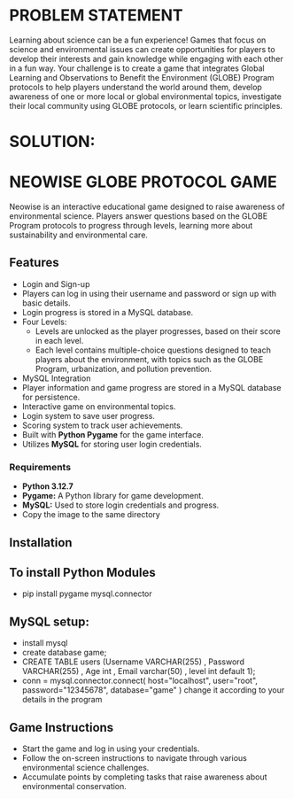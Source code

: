 # PROBLEM STATEMENT
Learning about science can be a fun experience! Games that focus on science and environmental issues can create opportunities for players to develop their interests and gain knowledge while engaging with each other in a fun way. Your challenge is to create a game that integrates Global Learning and Observations to Benefit the Environment (GLOBE) Program protocols to help players understand the world around them, develop awareness of one or more local or global environmental topics, investigate their local community using GLOBE protocols, or learn scientific principles.
# SOLUTION:

# NEOWISE GLOBE PROTOCOL GAME

Neowise is an interactive educational game designed to raise awareness of environmental science. Players answer questions based on the GLOBE Program protocols to progress through levels, learning more about sustainability and environmental care.

## Features

- Login and Sign-up
- Players can log in using their username and password or sign up with basic details.
- Login progress is stored in a MySQL database.
- Four Levels:
    - Levels are unlocked as the player progresses, based on their score in each level.
    - Each level contains multiple-choice questions designed to teach players about the environment, with topics such as the GLOBE Program, urbanization, and pollution prevention.
- MySQL Integration
- Player information and game progress are stored in a MySQL database for persistence.
- Interactive game on environmental topics.
- Login system to save user progress.
- Scoring system to track user achievements.
- Built with **Python Pygame** for the game interface.
- Utilizes **MySQL** for storing user login credentials.


### Requirements

- **Python 3.12.7**
- **Pygame:** A Python library for game development.
- **MySQL:** Used to store login credentials and progress.
- Copy the image to the same directory

## Installation

## To install Python Modules
- pip install pygame mysql.connector

## MySQL setup:
  - install mysql
  - create database game;
  - CREATE TABLE users (Username VARCHAR(255) , Password VARCHAR(255) , Age int , Email varchar(50) , level int default 1);
  - conn = mysql.connector.connect(
    host="localhost",
    user="root",
    password="12345678",
    database="game"
) change it according to your details in the program

## Game Instructions
 - Start the game and log in using your credentials.
 - Follow the on-screen instructions to navigate through various environmental science challenges.
 - Accumulate points by completing tasks that raise awareness about environmental conservation.
